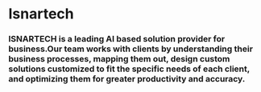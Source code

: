 # Isnartech

### ISNARTECH is a leading AI based solution provider for business.Our team works with clients by understanding their business processes, mapping them out, design custom solutions customized to fit the specific needs of each client, and optimizing them for greater productivity and accuracy.
